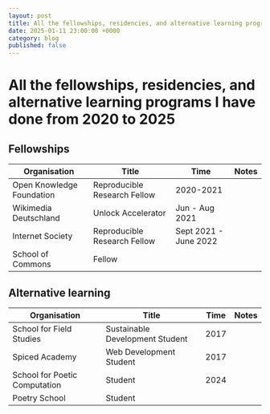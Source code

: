 ```yaml
---
layout: post
title: All the fellowships, residencies, and alternative learning programs I have done from 2020 to 2025
date: 2025-01-11 23:00:00 +0000
category: blog
published: false
---
```

# All the fellowships, residencies, and alternative learning programs I have done from 2020 to 2025


## Fellowships

| Organisation  |  Title  |  Time  |  Notes |
|-------------- | ------ | ------ | ---------- | 
| Open Knowledge Foundation | Reproducible Research Fellow | 2020-2021 |
| Wikimedia Deutschland  | Unlock Accelerator | Jun - Aug 2021 |
| Internet Society  | Reproducible Research Fellow | Sept 2021 - June 2022 |
| School of Commons  | Fellow | |

## Alternative learning

| Organisation                  | Title                           | Time | Notes |
| ----------------------------- | ------------------------------- | ---- | ----- |
| School for Field Studies      | Sustainable Development Student | 2017 |       |
| Spiced Academy                | Web Development Student         | 2017 |       |
| School for Poetic Computation | Student                         | 2024 |       |
| Poetry School                 | Student                         |      |       |

